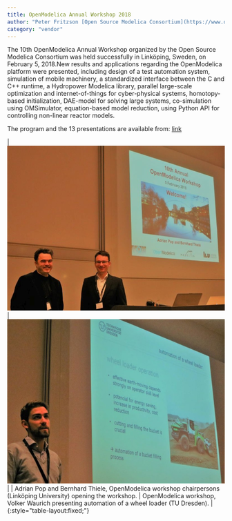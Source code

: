```yaml
---
title: OpenModelica Annual Workshop 2018
author: "Peter Fritzson [Open Source Modelica Consortium](https://www.openmodelica.org/)"
category: "vendor"
---
```


The 10th OpenModelica Annual Workshop organized by the Open Source Modelica Consortium
was held successfully in Linköping, Sweden, on February 5, 2018.New results and applications regarding the OpenModelica
platform were presented, including design of a test automation system, simulation of mobile machinery,
a standardized interface between the C and C++ runtime, a Hydropower Modelica library, parallel large-scale
optimization and internet-of-things for cyber-physical systems, homotopy-based initialization,
DAE-model for solving large systems, co-simulation using OMSimulator, equation-based model reduction,
using Python API for controlling non-linear reactor models.

The program and the 13 presentations are available from: [link](https://www.openmodelica.org/events/openmodelica-workshop/openmodelica-program-2018)


| ![](2018-0205-OM-Chars-Adrian-Bernhard-IMG_0279.medium.jpg) | ![](2018-0205-Volker-WaurichIMG_0286.medium.jpg) |
| Adrian Pop and Bernhard Thiele, OpenModelica workshop chairpersons (Linköping University) opening the workshop. | OpenModelica workshop, Volker Waurich presenting automation of a wheel loader (TU Dresden). | 
{:style="table-layout:fixed;"}
